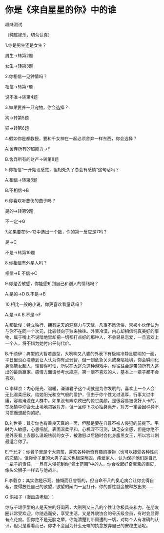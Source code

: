# 你是《来自星星的你》中的谁

趣味测试 

（纯属娱乐，切勿认真） 

1.你是男生还是女生？ 

男生→转第2题 

女生→转第3题 

2.你相信一见钟情吗？ 

相信→转第7题 

说不准→转第4题 

3.如果要养一只宠物，你会选择？ 

狗→转第5题 

猫→转第6题 

4.假如你是都教授，要和千女神在一起必须舍弃一样东西，你会选择？ 

A.舍弃所有的超能力→F 

B.舍弃所有的财产→转第8题 

5.你相信“一开始没感觉，但相处久了总会有感情”这句话吗？ 

A.相信→转第6题 

B.不相信→B 

6.你喜欢听悲伤的曲子吗？ 

是的→转第9题 

不一定→G 

7.如果要在5～12中选出一个数，你的第一反应是7吗？ 

是→C 

不是→转第10题 

8.你相信有外星人吗？ 

相信→E 不信→C 

9.你是否敏感，你能感知到自己和别人的情绪吗？ 

A.是的→D B.不是→B 

10.相比一般的小说，你更喜欢看童话吗？ 

A.是→A B.不是→F 

A.都敏俊：特立独行，拥有逆天的洞察力与天赋，凡事不愿流俗，常被小伙伴认为与你不在同一个次元，比较倾向于独来独往。外表冷漠，内心却相信纯真美好的事物，属于嘴上不说暗地里却把一切都打点好的那种人，不会轻易恋爱，一旦喜欢上一个人，将不惜为她付出任何代价。 

B.千颂伊：典型的大智若愚型，大咧咧又八婆的外表下有极端冷静且聪明的一面，平日里没心没肺到让人认为你有点弱智，但一到危急关头或身陷险境，你会瞬间化身高能女超人，理智得可怕，所以在大逃杀这种游戏中，你往往会是带领所有人逃出的最后赢家。感情方面请参考水瓶座，第一眼不喜欢的人，基本上一辈子都不会喜欢。 

C.李辉京：内心阳光、温暖，谦谦君子这个词就是为你发明的。喜欢上一个人会无比温柔细致，给她阳光和空气般的爱护，但由于你个性太过温厚，行事太过中庸，容易淹没在人群中，如果没有辉京欧巴的惊世美颜，是很容易被发好人卡的。在感情中你会无止境地包容对方，但一旦你下决心抽身离开，对方一定会因种种不习惯而想起你的好。 

D.刘世美：其实你也有善良天真的一面，但那是要在自尊不被人侵犯的前提下。平时为人敏感，心思细腻，表面温柔平和，心机深不可测，缺乏安全感，但是你绝不是外表看上去那么温婉怯弱的女子，被激怒以后随时会化身腹黑女王，所以宫斗剧最适合你了。 

E.千允才：你骨子里是个大男孩，喜欢各种新奇有趣的事物（也可以接受各种性向的恋情）。但你骨子里的大男子主义也根深蒂固，疼爱家人，认为保护他们是自己一辈子的责任，一旦有人侵犯到你“领土范围”中的人，你会收起好奇宝宝的画皮，像头公狮子一样去与他战斗。 

F.李载京：其实你是乐观、慷慨而且睿智的，但自命不凡的臭毛病会让你变得自私，变得放任自己的欲望，欲望的闸门一旦打开，你的兽性就会被释放出来…… 

G.洪福子（漫画店老板）： 

你与千颂伊型的人是天生的好闺密，大咧咧又三八的个性让你极具亲和力，在朋友圈非常受欢迎。你随遇而安，享受生活，又是外貌协会的骨灰级会员，有时会显得有点花痴。但你绝不是无脑之辈，你能清楚判断周遭的一切，对每个人有准确的认识，但只是看看而已，你才不会因为什么无端的执念放弃自己的安稳生活呢。